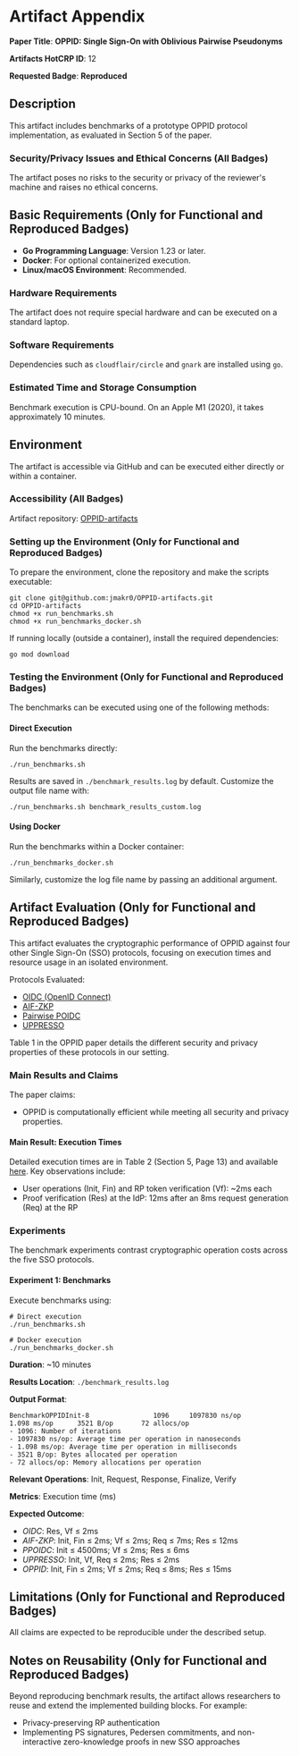 # Artifact Appendix

**Paper Title**: **OPPID: Single Sign-On with Oblivious Pairwise Pseudonyms**

**Artifacts HotCRP ID**: 12

**Requested Badge**: **Reproduced**

## Description
This artifact includes benchmarks of a prototype OPPID protocol implementation, as evaluated in Section 5 of the paper.

### Security/Privacy Issues and Ethical Concerns (All Badges)
The artifact poses no risks to the security or privacy of the reviewer's machine and raises no ethical concerns.

## Basic Requirements (Only for Functional and Reproduced Badges)

- **Go Programming Language**: Version 1.23 or later.
- **Docker**: For optional containerized execution.
- **Linux/macOS Environment**: Recommended.

### Hardware Requirements
The artifact does not require special hardware and can be executed on a standard laptop.

### Software Requirements
Dependencies such as `cloudflair/circle` and `gnark` are installed using `go`.

### Estimated Time and Storage Consumption
Benchmark execution is CPU-bound. On an Apple M1 (2020), it takes approximately 10 minutes.

## Environment

The artifact is accessible via GitHub and can be executed either directly or within a container.

### Accessibility (All Badges)
Artifact repository: [OPPID-artifacts](https://github.com/jmakr0/OPPID-artifacts)

### Setting up the Environment (Only for Functional and Reproduced Badges)
To prepare the environment, clone the repository and make the scripts executable:

```shell
git clone git@github.com:jmakr0/OPPID-artifacts.git
cd OPPID-artifacts
chmod +x run_benchmarks.sh
chmod +x run_benchmarks_docker.sh
```

If running locally (outside a container), install the required dependencies:
```shell
go mod download
```

### Testing the Environment (Only for Functional and Reproduced Badges)

The benchmarks can be executed using one of the following methods:

#### Direct Execution

Run the benchmarks directly:
```shell
./run_benchmarks.sh
```
Results are saved in `./benchmark_results.log` by default. Customize the output file name with:
```shell
./run_benchmarks.sh benchmark_results_custom.log
```

#### Using Docker

Run the benchmarks within a Docker container:
```shell
./run_benchmarks_docker.sh
```

Similarly, customize the log file name by passing an additional argument.

## Artifact Evaluation (Only for Functional and Reproduced Badges)

This artifact evaluates the cryptographic performance of OPPID against four other Single Sign-On (SSO) protocols, focusing on execution times and resource usage in an isolated environment.

Protocols Evaluated:
- [OIDC (OpenID Connect)](https://openid.net/specs/openid-connect-core-1_0.html#PairwiseAlg)
- [AIF-ZKP](https://petsymposium.org/popets/2023/popets-2023-0100.php)
- [Pairwise POIDC](https://dl.acm.org/doi/10.1145/3320269.3384724)
- [UPPRESSO](https://arxiv.org/pdf/2110.10396)

Table 1 in the OPPID paper details the different security and privacy properties of these protocols in our setting.

### Main Results and Claims

The paper claims:
- OPPID is computationally efficient while meeting all security and privacy properties.

#### Main Result: Execution Times

Detailed execution times are in Table 2 (Section 5, Page 13) and available [here](https://github.com/jmakr0/OPPID/blob/main/benchmark_results_pets25.log). Key observations include:
- User operations (Init, Fin) and RP token verification (Vf): ~2ms each
- Proof verification (Res) at the IdP: 12ms after an 8ms request generation (Req) at the RP

### Experiments

The benchmark experiments contrast cryptographic operation costs across the five SSO protocols.

#### Experiment 1: Benchmarks

Execute benchmarks using:
```shell
# Direct execution
./run_benchmarks.sh

# Docker execution
./run_benchmarks_docker.sh
```
**Duration**: ~10 minutes

**Results Location**: `./benchmark_results.log`

**Output Format**:
```text
BenchmarkOPPIDInit-8                1096     1097830 ns/op           1.098 ms/op      3521 B/op       72 allocs/op
- 1096: Number of iterations
- 1097830 ns/op: Average time per operation in nanoseconds
- 1.098 ms/op: Average time per operation in milliseconds
- 3521 B/op: Bytes allocated per operation
- 72 allocs/op: Memory allocations per operation
```

**Relevant Operations**: Init, Request, Response, Finalize, Verify

**Metrics**: Execution time (ms)

**Expected Outcome**:
- *OIDC*: Res, Vf ≤ 2ms
- *AIF-ZKP*: Init, Fin ≤ 2ms; Vf ≤ 2ms; Req ≤ 7ms; Res ≤ 12ms
- *PPOIDC*: Init ≤ 4500ms; Vf ≤ 2ms; Res ≤ 6ms
- *UPPRESSO*: Init, Vf, Req ≤ 2ms; Res ≤ 2ms
- *OPPID*: Init, Fin ≤ 2ms; Vf ≤ 2ms; Req ≤ 8ms; Res ≤ 15ms

## Limitations (Only for Functional and Reproduced Badges)

All claims are expected to be reproducible under the described setup.

## Notes on Reusability (Only for Functional and Reproduced Badges)

Beyond reproducing benchmark results, the artifact allows researchers to reuse and extend the implemented building blocks. 
For example:
- Privacy-preserving RP authentication
- Implementing PS signatures, Pedersen commitments, and non-interactive zero-knowledge proofs in new SSO approaches
